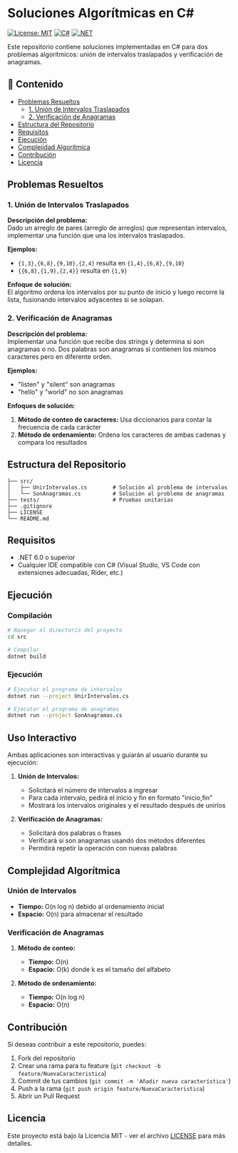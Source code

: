 # Soluciones Algorítmicas en C#

[![License: MIT](https://img.shields.io/badge/License-MIT-blue.svg)](https://opensource.org/licenses/MIT)
[![C#](https://img.shields.io/badge/Language-C%23-green.svg)](https://docs.microsoft.com/en-us/dotnet/csharp/)
[![.NET](https://img.shields.io/badge/Platform-.NET-purple.svg)](https://dotnet.microsoft.com/)

Este repositorio contiene soluciones implementadas en C# para dos problemas algorítmicos: unión de intervalos traslapados y verificación de anagramas.

## 📝 Contenido

- [Problemas Resueltos](#problemas-resueltos)
  - [1. Unión de Intervalos Traslapados](#1-unión-de-intervalos-traslapados)
  - [2. Verificación de Anagramas](#2-verificación-de-anagramas)
- [Estructura del Repositorio](#estructura-del-repositorio)
- [Requisitos](#requisitos)
- [Ejecución](#ejecución)
- [Complejidad Algorítmica](#complejidad-algorítmica)
- [Contribución](#contribución)
- [Licencia](#licencia)

## Problemas Resueltos

### 1. Unión de Intervalos Traslapados

**Descripción del problema:**  
Dado un arreglo de pares (arreglo de arreglos) que representan intervalos, implementar una función que una los intervalos traslapados.

**Ejemplos:**
- `{1,3},{6,8},{9,10},{2,4}` resulta en `{1,4},{6,8},{9,10}`
- `{{6,8},{1,9},{2,4}}` resulta en `{1,9}`

**Enfoque de solución:**  
El algoritmo ordena los intervalos por su punto de inicio y luego recorre la lista, fusionando intervalos adyacentes si se solapan.

### 2. Verificación de Anagramas

**Descripción del problema:**  
Implementar una función que recibe dos strings y determina si son anagramas o no. Dos palabras son anagramas si contienen los mismos caracteres pero en diferente orden.

**Ejemplos:**
- "listen" y "silent" son anagramas
- "hello" y "world" no son anagramas

**Enfoques de solución:**
1. **Método de conteo de caracteres:** Usa diccionarios para contar la frecuencia de cada carácter
2. **Método de ordenamiento:** Ordena los caracteres de ambas cadenas y compara los resultados

## Estructura del Repositorio

```
├── src/
│   ├── UnirIntervalos.cs        # Solución al problema de intervalos
│   └── SonAnagramas.cs          # Solución al problema de anagramas
├── tests/                       # Pruebas unitarias
├── .gitignore
├── LICENSE
└── README.md
```

## Requisitos

- .NET 6.0 o superior
- Cualquier IDE compatible con C# (Visual Studio, VS Code con extensiones adecuadas, Rider, etc.)

## Ejecución

### Compilación

```bash
# Navegar al directorio del proyecto
cd src

# Compilar
dotnet build
```

### Ejecución

```bash
# Ejecutar el programa de intervalos
dotnet run --project UnirIntervalos.cs

# Ejecutar el programa de anagramas
dotnet run --project SonAnagramas.cs
```

## Uso Interactivo

Ambas aplicaciones son interactivas y guiarán al usuario durante su ejecución:

1. **Unión de Intervalos:**
   - Solicitará el número de intervalos a ingresar
   - Para cada intervalo, pedirá el inicio y fin en formato "inicio,fin"
   - Mostrará los intervalos originales y el resultado después de unirlos

2. **Verificación de Anagramas:**
   - Solicitará dos palabras o frases
   - Verificará si son anagramas usando dos métodos diferentes
   - Permitirá repetir la operación con nuevas palabras

## Complejidad Algorítmica

### Unión de Intervalos
- **Tiempo:** O(n log n) debido al ordenamiento inicial
- **Espacio:** O(n) para almacenar el resultado

### Verificación de Anagramas
1. **Método de conteo:**
   - **Tiempo:** O(n)
   - **Espacio:** O(k) donde k es el tamaño del alfabeto

2. **Método de ordenamiento:**
   - **Tiempo:** O(n log n)
   - **Espacio:** O(n)

## Contribución

Si deseas contribuir a este repositorio, puedes:
1. Fork del repositorio
2. Crear una rama para tu feature (`git checkout -b feature/NuevaCaracteristica`)
3. Commit de tus cambios (`git commit -m 'Añadir nueva característica'`)
4. Push a la rama (`git push origin feature/NuevaCaracteristica`)
5. Abrir un Pull Request

## Licencia

Este proyecto está bajo la Licencia MIT - ver el archivo [LICENSE](LICENSE) para más detalles.
